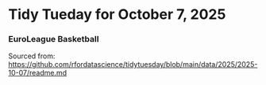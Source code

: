 # Tidy Tueday for October 7, 2025
### EuroLeague Basketball
Sourced from: https://github.com/rfordatascience/tidytuesday/blob/main/data/2025/2025-10-07/readme.md
